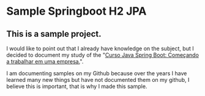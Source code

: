 # Sample Springboot H2 JPA

## This is a sample project. 
I would like to point out that I already have knowledge on the subject, but I decided to document my study of the "<a href="https://www.udemy.com/course/curso-java-comecando-a-trabalhar-em-uma-empresa/">Curso Java Spring Boot: Começando a trabalhar em uma empresa.</a>".

I am documenting samples on my Github because over the years I have learned many new things but have not documented them on my github, I believe this is important, that is why I made this sample.
